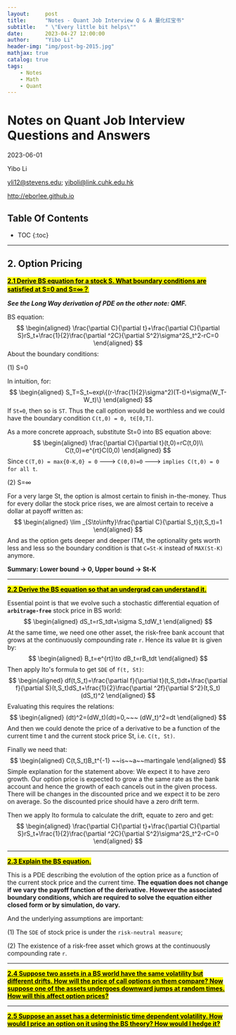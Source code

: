 ```yaml
---
layout:     post
title:      "Notes - Quant Job Interview Q & A 量化红宝书"
subtitle:   " \"Every little bit helps\""
date:       2023-04-27 12:00:00
author:     "Yibo Li"
header-img: "img/post-bg-2015.jpg"
mathjax: true
catalog: true
tags:
    - Notes
    - Math
    - Quant
---
```


# Notes on Quant Job Interview Questions and Answers

2023-06-01

Yibo Li

yli12@stevens.edu; yiboli@link.cuhk.edu.hk

http://eborlee.github.io

## Table Of Contents

* TOC
{:toc}

---

## 2. Option Pricing

**<mark><u>2.1 Derive BS equation for a stock S. What boundary conditions are satisfied at S=0 and S=∞？</u></mark>**

***See the Long Way derivation of PDE on the other note: QMF.*** 

BS equation:
$$
\begin{aligned}
\frac{\partial C}{\partial t}+\frac{\partial C}{\partial S}rS_t+\frac{1}{2}\frac{\partial ^2C}{\partial S^2}\sigma^2S_t^2-rC=0
\end{aligned}
$$
About the boundary conditions:

(1) S=0

In intuition, for:
$$
\begin{aligned}
S_T=S_t~exp\{(r-\frac{1}{2}\sigma^2)(T-t)+\sigma(W_T-W_t)\}
\end{aligned}
$$
If `St=0`, then so is `ST`. Thus the call option would be worthless and we could have the boundary condition `C(t,0) = 0, t∈[0,T]`.

As a more concrete approach, substitute St=0 into BS equation above:
$$
\begin{aligned}
\frac{\partial C}{\partial t}(t,0)=rC(t,0)\\
C(t,0)=e^{rt}C(0,0)
\end{aligned}
$$
Since `C(T,0) = max{0-K,0} = 0` ---> `C(0,0)=0` ---> `implies C(t,0) = 0 for all t`.

(2) S=∞

For a very large St, the option is almost certain to finish in-the-money. Thus for every dollar the stock price rises, we are almost certain to receive a dollar at payoff written as:
$$
\begin{aligned}
\lim _{S\to\infty}\frac{\partial C}{\partial S_t}(t,S_t)=1
\end{aligned}
$$
And as the option gets deeper and deeper ITM, the optionality gets worth less and less so the boundary condition is that `C=St-K` instead of `MAX(St-K)` anymore.


**Summary: Lower bound -> 0, Upper bound -> St-K**


<hr>

**<mark><u>2.2 Derive the BS equation so that an undergrad can understand it.</u></mark>**

Essential point is that we evolve such a stochastic differential equation of **`arbitrage-free`** stock price in BS world:
$$
\begin{aligned}
dS_t=rS_tdt+\sigma S_tdW_t
\end{aligned}
$$
At the same time, we need  one other asset, the risk-free bank account that grows at the continuously compounding rate `r`. Hence its value `Bt` is given by:
$$
\begin{aligned}
B_t=e^{rt}\to dB_t=rB_tdt
\end{aligned}
$$
Then apply Ito's formula to get `SDE` of `f(t, St)`:
$$
\begin{aligned}
df(t,S_t)=\frac{\partial f}{\partial t}(t,S_t)dt+\frac{\partial f}{\partial S}(t,S_t)dS_t+\frac{1}{2}\frac{\partial ^2f}{\partial S^2}(t,S_t)(dS_t)^2
\end{aligned}
$$
Evaluating this requires the relations:
$$
\begin{aligned}
(dt)^2=(dW_t)(dt)=0,~~~ (dW_t)^2=dt
\end{aligned}
$$
And then we could denote the price of a derivative to be a function of the current time t and the current stock price St,  i.e. `C(t, St)`.

Finally we need that:
$$
\begin{aligned}
C(t,S_t)B_t^{-1} ~~is~~a~~martingale
\end{aligned}
$$
Simple explanation for the statement above: We expect it to have zero growth. Our option price is expected to grow a the same rate as the bank account and hence the growth of each cancels out in the given process. There will be changes in the discounted price and we expect it to be zero on average. So the discounted price should have a zero drift term.

Then we apply Ito formula to calculate the drift, equate to zero and get:
$$
\begin{aligned}
\frac{\partial C}{\partial t}+\frac{\partial C}{\partial S}rS_t+\frac{1}{2}\frac{\partial ^2C}{\partial S^2}\sigma^2S_t^2-rC=0
\end{aligned}
$$

<hr>

**<mark><u>2.3 Explain the BS equation.</u></mark>**

This is a PDE describing the evolution of the  option price as a function of the current stock price and the current time. **The equation does not change if we vary the payoff function of the derivative.** **However the associated boundary conditions, which are required to solve the equation either closed form or by simulation, do vary.**

And the underlying assumptions are important: 

(1) The `SDE` of stock price is under the `risk-neutral measure`;

(2) The existence of a risk-free asset which grows at the continuously compounding rate `r`.


<hr>


**<mark><u>2.4 Suppose two assets in a BS world have the same volatility but different drifts. How will the price of call options on them compare? Now suppose one of the assets undergoes downward jumps at random times. How will this affect option prices?</u></mark>**




<hr>


**<mark><u>2.5 Suppose an asset has a deterministic time dependent volatility. How would I price an option on it  using the BS theory? How would I hedge it?</u></mark>**
